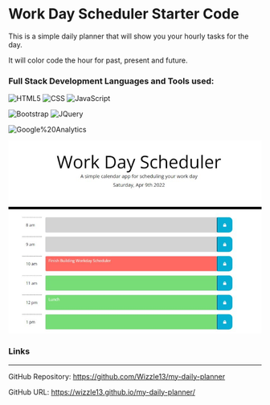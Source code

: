 # Work Day Scheduler Starter Code

This is a simple daily planner that will show you your hourly tasks for the day.

It will color code the hour for past, present and future.

### Full Stack Development Languages and Tools used:

![HTML5](https://img.shields.io/badge/HTML5-E34F26?style=plastic&logo=html5&logoColor=white)
![CSS](https://img.shields.io/badge/CSS3-1572B6?style=plastic&logo=css3&logoColor=white)
![JavaScript](https://img.shields.io/badge/-JavaScript-F7DF1E?style=plastic&logo=Javascript&logoColor=white)

![Bootstrap](https://img.shields.io/badge/Bootstrap-563D7C?plastic&logo=bootstrap&logoColor=white)
![JQuery](https://img.shields.io/badge/jQuery-0769AD?plastic&logo=jquery&logoColor=white)

![Google%20Analytics](https://img.shields.io/badge/Google%20Analytics-E37400?plastic&logo=googleanalytics&logoColor=white)

![ScreenShot](./images/screenshot.jpg)


### Links
***
GitHub Repository: <https://github.com/Wizzle13/my-daily-planner>

GitHub URL: <https://wizzle13.github.io/my-daily-planner/>